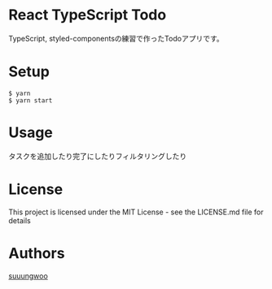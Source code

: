 # React TypeScript Todo
TypeScript, styled-componentsの練習で作ったTodoアプリです。

# Setup

```
$ yarn
$ yarn start
```

# Usage
タスクを追加したり完了にしたりフィルタリングしたり

# License
This project is licensed under the MIT License - see the LICENSE.md file for details

# Authors
[suuungwoo](https://github.com/suuungwoo)
